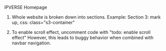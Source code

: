IPVERSE Homepage

1. Whole website is broken down into sections.
   Example: 
      Section 3: mark up, css: class="s3-container"
      
2. To enable scroll effect, uncomment code with
    "todo: enable scroll effect"
    However, this leads to buggy behavior when combined
    with navbar navigation.
